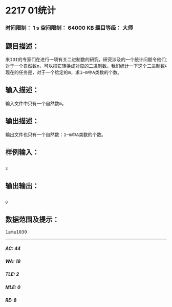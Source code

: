 # 2217 01统计   
### 时间限制： 1 s     空间限制： 64000 KB     题目等级： 大师  
## 题目描述：  

<pre>
来IOI的专家们在进行一项有关二进制数的研究，研究涉及的一个统计问题令他们大伤脑筋。问题是这样的：
对于一个自然数n，可以把它转换成对应的二进制数。我们统计一下这个二进制数中0的个数和1的个数。如果在这个数中，0的个数比1的个数多，就称n为A类数。
现在的任务是，对于一个给定的m，求1~m中A类数的个数。
</pre>
  
  
## 输入描述：  

<pre>
输入文件中只有一个自然数m。
</pre>
  
  
## 输出描述：  

<pre>
输出文件也只有一个自然数：1~m中A类数的个数。
</pre>
  
  
## 样例输入：  

<pre><code>
3
</code></pre>
  
  
## 输出输出：  

<pre><code>
0
</code></pre>
  
  
## 数据范围及提示：  

<pre>
1≤m≤1030
</pre>
  
  
***  

##### AC: 44  
##### WA: 19  
##### TLE: 2  
##### MLE: 0  
##### RE: 8  
